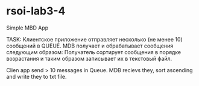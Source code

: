 # rsoi-lab3-4
Simple MBD App

TASK:
Клиентское приложение отправляет несколько (не менее 10)
сообщений в QUEUE. MDB получает и обрабатывает сообщения следующим образом:
 Получатель сортирует сообщения в порядке возрастания и таким
образом записывает их в текстовый файл.

Clien app send > 10 messages in Queue. MDB recievs they, sort ascending and write they to txt file.
